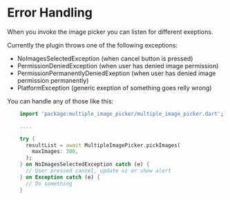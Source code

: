 # Error Handling

When you invoke the image picker you can listen for different exeptions.

Currently the plugin throws one of the following exceptions:

- NoImagesSelectedException (when cancel button is pressed)
- PermissionDeniedException (when user has denied image permission)
- PermissionPermanentlyDeniedExeption  (when user has denied image permission permanently)
- PlatformException (generic exeption of something goes relly wrong)

You can handle any of those like this:

```dart
    import 'package:multiple_image_picker/multiple_image_picker.dart';

    ....

    try {
      resultList = await MultipleImagePicker.pickImages(
        maxImages: 300,
      );
    } on NoImagesSelectedException catch (e) {
      // User pressed cancel, update ui or show alert
    } on Exception catch (e) {
      // Do something
    }
```